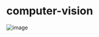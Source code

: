 # computer-vision
![image](https://github.com/tahamsi/Deep-Learning/assets/11609676/95cf4385-4f64-4de8-a7e3-98e7f61a6cd5)
